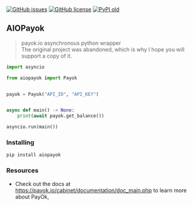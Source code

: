 [![GitHub issues](https://img.shields.io/github/issues/bazzzilius/aiopayok?style=for-the-badge)](https://github.com/bazzzilius/aiopayok/issues)
[![GitHub license](https://img.shields.io/github/license/bazzzilius/aiopayok?style=for-the-badge)](https://github.com/bazzzilius/aiopayok/blob/main/LICENSE)
[![PyPI old](https://img.shields.io/pypi/v/aiopayok?style=for-the-badge)](https://pypi.org/project/aiopayok/)
## AIOPayok

>payok.io asynchronous python wrapper <br>
>The original project was abandoned, which is why I hope you will support a copy of it.
``` python
import asyncio

from aiopayok import Payok


payok = Payok("API_ID", "API_KEY")


async def main() -> None:
    print(await payok.get_balance())

asyncio.run(main())

```

### Installing

``` bash
pip install aiopayok
```

### Resources

- Check out the docs at https://payok.io/cabinet/documentation/doc_main.php to learn more about PayOk,
